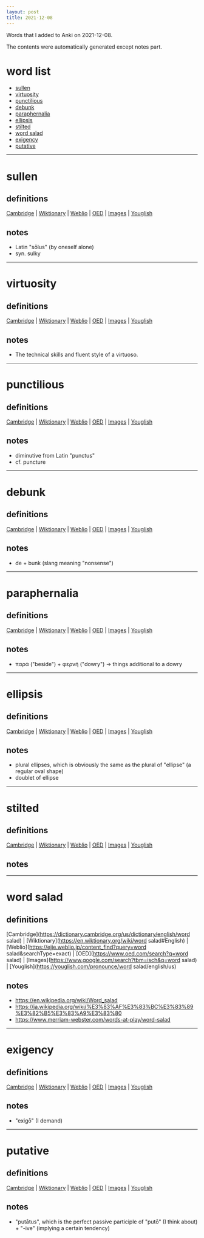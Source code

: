 ```yaml
---
layout: post
title: 2021-12-08
---
```


Words that I added to Anki on 2021-12-08.

The contents were automatically generated except notes part.
# word list
- [sullen](#sullen)
- [virtuosity](#virtuosity)
- [punctilious](#punctilious)
- [debunk](#debunk)
- [paraphernalia](#paraphernalia)
- [ellipsis](#ellipsis)
- [stilted](#stilted)
- [word salad](#word-salad)
- [exigency](#exigency)
- [putative](#putative)

---

# sullen
## definitions
[Cambridge](https://dictionary.cambridge.org/us/dictionary/english/sullen)
|
[Wiktionary](https://en.wiktionary.org/wiki/sullen#English)
|
[Weblio](https://ejje.weblio.jp/content_find?query=sullen&searchType=exact)
|
[OED](https://www.oed.com/search?q=sullen)
|
[Images](https://www.google.com/search?tbm=isch&q=sullen)
|
[Youglish](https://youglish.com/pronounce/sullen/english/us)

## notes
- Latin "sōlus" (by oneself alone)
- syn. sulky

---

# virtuosity
## definitions
[Cambridge](https://dictionary.cambridge.org/us/dictionary/english/virtuosity)
|
[Wiktionary](https://en.wiktionary.org/wiki/virtuosity#English)
|
[Weblio](https://ejje.weblio.jp/content_find?query=virtuosity&searchType=exact)
|
[OED](https://www.oed.com/search?q=virtuosity)
|
[Images](https://www.google.com/search?tbm=isch&q=virtuosity)
|
[Youglish](https://youglish.com/pronounce/virtuosity/english/us)

## notes
- The technical skills and fluent style of a virtuoso.

---

# punctilious
## definitions
[Cambridge](https://dictionary.cambridge.org/us/dictionary/english/punctilious)
|
[Wiktionary](https://en.wiktionary.org/wiki/punctilious#English)
|
[Weblio](https://ejje.weblio.jp/content_find?query=punctilious&searchType=exact)
|
[OED](https://www.oed.com/search?q=punctilious)
|
[Images](https://www.google.com/search?tbm=isch&q=punctilious)
|
[Youglish](https://youglish.com/pronounce/punctilious/english/us)

## notes
- diminutive from Latin "punctus"
- cf. puncture

---

# debunk
## definitions
[Cambridge](https://dictionary.cambridge.org/us/dictionary/english/debunk)
|
[Wiktionary](https://en.wiktionary.org/wiki/debunk#English)
|
[Weblio](https://ejje.weblio.jp/content_find?query=debunk&searchType=exact)
|
[OED](https://www.oed.com/search?q=debunk)
|
[Images](https://www.google.com/search?tbm=isch&q=debunk)
|
[Youglish](https://youglish.com/pronounce/debunk/english/us)

## notes
- de + bunk (slang meaning "nonsense")

---

# paraphernalia
## definitions
[Cambridge](https://dictionary.cambridge.org/us/dictionary/english/paraphernalia)
|
[Wiktionary](https://en.wiktionary.org/wiki/paraphernalia#English)
|
[Weblio](https://ejje.weblio.jp/content_find?query=paraphernalia&searchType=exact)
|
[OED](https://www.oed.com/search?q=paraphernalia)
|
[Images](https://www.google.com/search?tbm=isch&q=paraphernalia)
|
[Youglish](https://youglish.com/pronounce/paraphernalia/english/us)

## notes
- παρά ("beside") + φερνή ("dowry") -> things additional to a dowry

---

# ellipsis
## definitions
[Cambridge](https://dictionary.cambridge.org/us/dictionary/english/ellipsis)
|
[Wiktionary](https://en.wiktionary.org/wiki/ellipsis#English)
|
[Weblio](https://ejje.weblio.jp/content_find?query=ellipsis&searchType=exact)
|
[OED](https://www.oed.com/search?q=ellipsis)
|
[Images](https://www.google.com/search?tbm=isch&q=ellipsis)
|
[Youglish](https://youglish.com/pronounce/ellipsis/english/us)

## notes
- plural ellipses, which is obviously the same as the plural of "ellipse" (a regular oval shape)
- doublet of ellipse

---

# stilted
## definitions
[Cambridge](https://dictionary.cambridge.org/us/dictionary/english/stilted)
|
[Wiktionary](https://en.wiktionary.org/wiki/stilted#English)
|
[Weblio](https://ejje.weblio.jp/content_find?query=stilted&searchType=exact)
|
[OED](https://www.oed.com/search?q=stilted)
|
[Images](https://www.google.com/search?tbm=isch&q=stilted)
|
[Youglish](https://youglish.com/pronounce/stilted/english/us)

## notes

---

# word salad
## definitions
[Cambridge](https://dictionary.cambridge.org/us/dictionary/english/word salad)
|
[Wiktionary](https://en.wiktionary.org/wiki/word salad#English)
|
[Weblio](https://ejje.weblio.jp/content_find?query=word salad&searchType=exact)
|
[OED](https://www.oed.com/search?q=word salad)
|
[Images](https://www.google.com/search?tbm=isch&q=word salad)
|
[Youglish](https://youglish.com/pronounce/word salad/english/us)

## notes
- <https://en.wikipedia.org/wiki/Word_salad>
- <https://ja.wikipedia.org/wiki/%E3%83%AF%E3%83%BC%E3%83%89%E3%82%B5%E3%83%A9%E3%83%80>
- <https://www.merriam-webster.com/words-at-play/word-salad>

---

# exigency
## definitions
[Cambridge](https://dictionary.cambridge.org/us/dictionary/english/exigency)
|
[Wiktionary](https://en.wiktionary.org/wiki/exigency#English)
|
[Weblio](https://ejje.weblio.jp/content_find?query=exigency&searchType=exact)
|
[OED](https://www.oed.com/search?q=exigency)
|
[Images](https://www.google.com/search?tbm=isch&q=exigency)
|
[Youglish](https://youglish.com/pronounce/exigency/english/us)

## notes
- "exigō" (I demand)

---

# putative
## definitions
[Cambridge](https://dictionary.cambridge.org/us/dictionary/english/putative)
|
[Wiktionary](https://en.wiktionary.org/wiki/putative#English)
|
[Weblio](https://ejje.weblio.jp/content_find?query=putative&searchType=exact)
|
[OED](https://www.oed.com/search?q=putative)
|
[Images](https://www.google.com/search?tbm=isch&q=putative)
|
[Youglish](https://youglish.com/pronounce/putative/english/us)

## notes
- "putātus", which is the perfect passive participle of "putō" (I think about) + "-ive" (implying a certain tendency)

